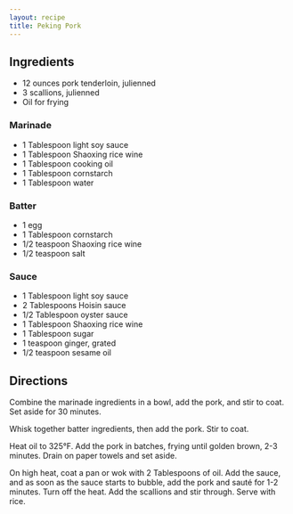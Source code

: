 ```yaml
---
layout: recipe
title: Peking Pork
---
```


## Ingredients

* 12 ounces pork tenderloin, julienned
* 3 scallions, julienned
* Oil for frying

### Marinade

* 1 Tablespoon light soy sauce
* 1 Tablespoon Shaoxing rice wine
* 1 Tablespoon cooking oil
* 1 Tablespoon cornstarch
* 1 Tablespoon water

### Batter

* 1 egg
* 1 Tablespoon cornstarch
* 1/2 teaspoon Shaoxing rice wine
* 1/2 teaspoon salt

### Sauce

* 1 Tablespoon light soy sauce
* 2 Tablespoons Hoisin sauce
* 1/2 Tablespoon oyster sauce
* 1 Tablespoon Shaoxing rice wine
* 1 Tablespoon sugar
* 1 teaspoon ginger, grated
* 1/2 teaspoon sesame oil

## Directions

Combine the marinade ingredients in a bowl, add the pork, and stir to
coat. Set aside for 30 minutes.

Whisk together batter ingredients, then add the pork. Stir to coat.

Heat oil to 325°F. Add the pork in batches, frying until golden brown,
2-3 minutes. Drain on paper towels and set aside.

On high heat, coat a pan or wok with 2 Tablespoons of oil. Add the
sauce, and as soon as the sauce starts to bubble, add the pork and sauté
for 1-2 minutes. Turn off the heat. Add the scallions and stir through.
Serve with rice.
